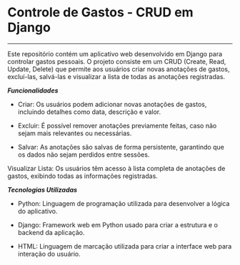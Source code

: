 # Controle de Gastos - CRUD em Django

---

Este repositório contém um aplicativo web desenvolvido em Django para controlar gastos pessoais. O projeto consiste em um CRUD (Create, Read, Update, Delete) que permite aos usuários criar novas anotações de gastos, excluí-las, salvá-las e visualizar a lista de todas as anotações registradas.

***Funcionalidades***

- Criar: Os usuários podem adicionar novas anotações de gastos, incluindo detalhes como data, descrição e valor.

- Excluir: É possível remover anotações previamente feitas, caso não sejam mais relevantes ou necessárias.

- Salvar: As anotações são salvas de forma persistente, garantindo que os dados não sejam perdidos entre sessões.

Visualizar Lista: Os usuários têm acesso à lista completa de anotações de gastos, exibindo todas as informações registradas.

***Tecnologias Utilizadas***

- Python: Linguagem de programação utilizada para desenvolver a lógica do aplicativo.

- Django: Framework web em Python usado para criar a estrutura e o backend da aplicação.
 
- HTML: Linguagem de marcação utilizada para criar a interface web para interação do usuário.
